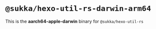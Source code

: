 # `@sukka/hexo-util-rs-darwin-arm64`

This is the **aarch64-apple-darwin** binary for `@sukka/hexo-util-rs`
